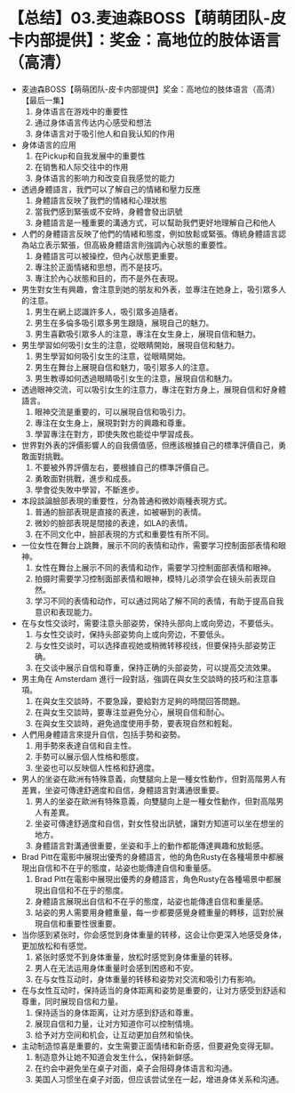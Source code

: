 # 【总结】03.麦迪森BOSS【萌萌团队-皮卡内部提供】：奖金：高地位的肢体语言（高清）

-   麦迪森BOSS【萌萌团队-皮卡内部提供】奖金：高地位的肢体语言（高清）【最后一集】
    1.  身体语言在游戏中的重要性
    2.  通过身体语言传达内心感受和想法
    3.  身体语言对于吸引他人和自我认知的作用
-   身体语言的应用
    1.  在Pickup和自我发展中的重要性
    2.  在销售和人际交往中的作用
    3.  身体语言的影响力和改变自我感觉的能力
-   透過身體語言，我們可以了解自己的情緒和壓力反應
    1.  身體語言反映了我們的情緒和心理狀態
    2.  當我們感到緊張或不安時，身體會發出訊號
    3.  身體語言是一種重要的溝通方式，可以幫助我們更好地理解自己和他人
-   人們的身體語言反映了他們的情緒和態度，例如放鬆或緊張。傳統身體語言認為站立表示緊張，但高級身體語言則強調內心狀態的重要性。
    1.  身體語言可以被操控，但內心狀態更重要。
    2.  專注於正面情緒和思想，而不是技巧。
    3.  專注於內心狀態和目的，而不是外在表現。
-   男生對女生有興趣，會注意到她的朋友和外表，並專注在她身上，吸引眾多人的注意。
    1.  男生在網上認識許多人，吸引眾多追隨者。
    2.  男生在多倫多吸引眾多男生跟隨，展現自己的魅力。
    3.  男生喜歡吸引眾多人的注意，專注在女生身上，展現自信和魅力。
-   男生學習如何吸引女生的注意，從眼睛開始，展現自信和魅力。
    1.  男生學習如何吸引女生的注意，從眼睛開始。
    2.  男生在舞台上展現自信和魅力，吸引眾多人的注意。
    3.  男生教導如何透過眼睛吸引女生的注意，展現自信和魅力。
-   透過眼神交流，可以吸引女生的注意力，專注在對方身上，展現自信和好身體語言。
    1.  眼神交流是重要的，可以展現自信和吸引力。
    2.  專注在女生身上，展現對對方的興趣和尊重。
    3.  學習專注在對方，即使失敗也能從中學習成長。
-   世界對外表的評價影響人的自我價值感，但應該根據自己的標準評價自己，勇敢面對挑戰。
    1.  不要被外界評價左右，要根據自己的標準評價自己。
    2.  勇敢面對挑戰，進步和成長。
    3.  學會從失敗中學習，不斷進步。
-   本段談論臉部表現的重要性，分為普通和微妙兩種表現方式。
    1.  普通的臉部表現是直接的表達，如被嚇到的表情。
    2.  微妙的臉部表現是間接的表達，如LA的表情。
    3.  在不同文化中，臉部表現的方式和重要性有所不同。
-   一位女性在舞台上跳舞，展示不同的表情和动作，需要学习控制面部表情和眼神。
    1.  女性在舞台上展示不同的表情和动作，需要学习控制面部表情和眼神。
    2.  拍摄时需要学习控制面部表情和眼神，模特儿必须学会在镜头前表现自然。
    3.  学习不同的表情和动作，可以通过网站了解不同的表情，有助于提高自我意识和表现能力。
-   在与女性交谈时，需要注意头部姿势，保持头部向上或向旁边，不要低头。
    1.  与女性交谈时，保持头部姿势向上或向旁边，不要低头。
    2.  与女性交谈时，可以选择直视她或稍微转移视线，但要保持头部姿势正确。
    3.  在交谈中展示自信和尊重，保持正确的头部姿势，可以提高交流效果。
-   男主角在 Amsterdam 進行一段對話，強調在與女生交談時的技巧和注意事項。
    1.  在與女生交談時，不要急躁，要給對方足夠的時間回答問題。
    2.  在與女生交談時，要專注並避免分心，展現自信和耐心。
    3.  在與女生交談時，避免過度使用手勢，要表現自然和輕鬆。
-   人們用身體語言來提升自信，包括手勢和姿勢。
    1.  用手勢來表達自信和自主性。
    2.  手勢可以展示個人性格和態度。
    3.  坐姿也可以反映個人性格和舒適度。
-   男人的坐姿在歐洲有特殊意義，向雙腿向上是一種女性動作，但對高階男人有差異，坐姿可傳達舒適度和自信，身體語言對溝通很重要。
    1.  男人的坐姿在歐洲有特殊意義，向雙腿向上是一種女性動作，但對高階男人有差異。
    2.  坐姿可傳達舒適度和自信，對女性發出訊號，讓對方知道可以坐在想坐的地方。
    3.  身體語言對溝通很重要，坐姿和手上的動作都能傳達興趣和放鬆感。
-   Brad Pitt在電影中展現出優秀的身體語言，他的角色Rusty在各種場景中都展現出自信和不在乎的態度，站姿也能傳達自信和重量感。
    1.  Brad Pitt在電影中展現出優秀的身體語言，角色Rusty在各種場景中都展現出自信和不在乎的態度。
    2.  身體語言展現出自信和不在乎的態度，站姿也能傳達自信和重量感。
    3.  站姿的男人需要用身體重量，每一步都要感覺身體重量的轉移，這對於展現自信和重要性很重要。
-   当你感到紧张时，你会感觉到身体重量的转移，这会让你更深入地感受身体，更加放松和有感觉。
    1.  紧张时感觉不到身体重量，放松时感觉到身体重量的转移。
    2.  男人在无法运用身体重量时会感到困惑和不安。
    3.  在与女性互动时，身体重量的转移和姿势对交流和吸引力有影响。
-   在与女性互动时，保持适当的身体距离和姿势是重要的，让对方感受到舒适和尊重，同时展现自信和力量。
    1.  保持适当的身体距离，让对方感到舒适和尊重。
    2.  展现自信和力量，让对方知道你可以控制情境。
    3.  给予对方空间和机会，让互动更加自然和愉快。
-   主动制造惊喜是重要的，女生需要正面情绪和新奇感，但要避免变得无聊。
    1.  制造意外让她不知道会发生什么，保持新鲜感。
    2.  在约会中避免坐在桌子对面，桌子会阻碍身体语言和沟通。
    3.  美国人习惯坐在桌子对面，但应该尝试坐在一起，增进身体关系和沟通。